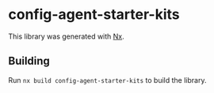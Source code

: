 # config-agent-starter-kits

This library was generated with [Nx](https://nx.dev).

## Building

Run `nx build config-agent-starter-kits` to build the library.
